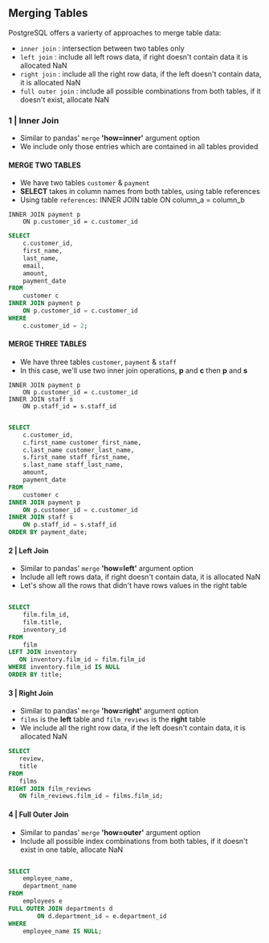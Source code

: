 
## Merging Tables

PostgreSQL offers a varierty of approaches to merge table data:

- <code>inner join</code> : intersection between two tables only
- <code>left join</code> : include all left rows data, if right doesn't contain data it is allocated NaN
- <code>right join</code> : include all the right row data, if the left doesn't contain data, it is allocated NaN
- <code>full outer join</code> : include all possible combinations from both tables, if it doesn't exist, allocate NaN

### 1 | Inner Join

- Similar to pandas' <code>merge</code> **'how=inner'** argument option
- We include only those entries which are contained in all tables provided

#### MERGE TWO TABLES

- We have two tables <code>customer</code> & <code>payment</code>
- **SELECT** takes in column names from both tables, using table references
- Using table <code>references</code>: INNER JOIN table ON column_a = column_b 

```
INNER JOIN payment p 
    ON p.customer_id = c.customer_id
```

```sql
SELECT
	c.customer_id,
	first_name,
	last_name,
	email,
	amount,
	payment_date
FROM
	customer c
INNER JOIN payment p 
    ON p.customer_id = c.customer_id
WHERE
    c.customer_id = 2;
```

#### MERGE THREE TABLES

- We have three tables <code>customer</code>, <code>payment</code> & <code>staff</code>
- In this case, we'll use two inner join operations, **p** and **c** then **p** and **s**

```
INNER JOIN payment p 
    ON p.customer_id = c.customer_id
INNER JOIN staff s 
    ON p.staff_id = s.staff_id
```

```sql

SELECT
	c.customer_id,
	c.first_name customer_first_name,
	c.last_name customer_last_name,
	s.first_name staff_first_name,
	s.last_name staff_last_name,
	amount,
	payment_date
FROM
	customer c
INNER JOIN payment p 
    ON p.customer_id = c.customer_id
INNER JOIN staff s 
    ON p.staff_id = s.staff_id
ORDER BY payment_date;

```

#### 2 | Left Join

- Similar to pandas' <code>merge</code> **'how=left'** argument option
- Include all left rows data, if right doesn't contain data, it is allocated NaN
- Let's show all the rows that didn't have rows values in the right table

```sql

SELECT
	film.film_id,
	film.title,
	inventory_id
FROM
	film
LEFT JOIN inventory 
   ON inventory.film_id = film.film_id
WHERE inventory.film_id IS NULL
ORDER BY title;

```

#### 3 | Right Join

- Similar to pandas' <code>merge</code> **'how=right'** argument option
- <code>films</code> is the **left** table and <code>film_reviews</code> is the **right** table
- We include all the right row data, if the left doesn't contain data, it is allocated NaN

```sql
SELECT 
   review, 
   title
FROM 
   films
RIGHT JOIN film_reviews 
   ON film_reviews.film_id = films.film_id;
```

#### 4 | Full Outer Join

- Similar to pandas' <code>merge</code> **'how=outer'** argument option
- Include all possible index combinations from both tables, if it doesn't exist in one table, allocate NaN

```sql

SELECT
	employee_name,
	department_name
FROM
	employees e
FULL OUTER JOIN departments d 
        ON d.department_id = e.department_id
WHERE
	employee_name IS NULL;

```
